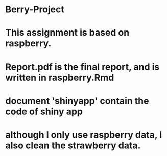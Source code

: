 # Berry-Project
# This assignment is based on raspberry.
# Report.pdf is the final report, and is written in raspberry.Rmd
# document 'shinyapp' contain the code of shiny app
# although I only use raspberry data, I also clean the strawberry data.
